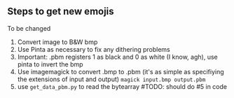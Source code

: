 ## Steps to get new emojis
To be changed
1. Convert image to B&W bmp
2. Use Pinta as necessary to fix any dithering problems
3. Important: .pbm registers 1 as black and 0 as white (I know, agh), use pinta to invert the bmp
4. Use imagemagick to convert .bmp to .pbm (it's as simple as specifiying the extensions of input and output)
`magick input.bmp output.pbm`
5. use `get_data_pbm.py` to read the bytearray
#TODO: should do #5 in code
